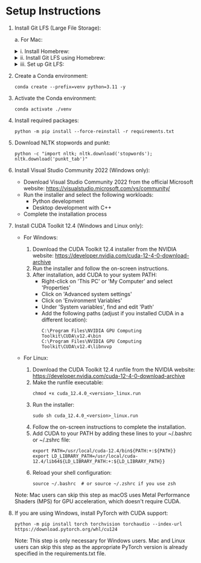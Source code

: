 # Setup Instructions

1. Install Git LFS (Large File Storage):

   a. For Mac:
   
   <details>
   <summary>i. Install Homebrew:</summary>

   ```
   /bin/bash -c "$(curl -fsSL https://raw.githubusercontent.com/Homebrew/install/HEAD/install.sh)"
   ```
        
   After installing Homebrew, run the following commands.
   ```
   # Replace <username> with your actual username.
   
   echo >> /Users/<username>/.zprofile
   ```
        
   ```
   # Replace <username> with your actual username.
   
   echo 'eval "$(/opt/homebrew/bin/brew shellenv)"' >> /Users/<username>/.zprofile
   ```
        
   ```
   eval "$(/opt/homebrew/bin/brew shellenv)"
   ```
   </details>

   <details>
   <summary>ii. Install Git LFS using Homebrew:</summary>

   ```
   brew install git-lfs
   ```
   </details>

   <details>
   <summary>iii. Set up Git LFS:</summary>

   ```
   git lfs install
   ```
   </details>

2. Create a Conda environment:
   ```
   conda create --prefix=venv python=3.11 -y
   ```

3. Activate the Conda environment:
   ```
   conda activate ./venv
   ```

4. Install required packages:
   ```
   python -m pip install --force-reinstall -r requirements.txt
   ```

5. Download NLTK stopwords and punkt:
   ```
   python -c "import nltk; nltk.download('stopwords'); nltk.download('punkt_tab')"
   ```

6. Install Visual Studio Community 2022 (Windows only):
   - Download Visual Studio Community 2022 from the official Microsoft website: https://visualstudio.microsoft.com/vs/community/
   - Run the installer and select the following workloads:
     - Python development
     - Desktop development with C++
   - Complete the installation process

7. Install CUDA Toolkit 12.4 (Windows and Linux only):
   - For Windows:
     1. Download the CUDA Toolkit 12.4 installer from the NVIDIA website: https://developer.nvidia.com/cuda-12-4-0-download-archive
     2. Run the installer and follow the on-screen instructions.
     3. After installation, add CUDA to your system PATH:
        - Right-click on 'This PC' or 'My Computer' and select 'Properties'
        - Click on 'Advanced system settings'
        - Click on 'Environment Variables'
        - Under 'System variables', find and edit 'Path'
        - Add the following paths (adjust if you installed CUDA in a different location):
          ```
          C:\Program Files\NVIDIA GPU Computing Toolkit\CUDA\v12.4\bin
          C:\Program Files\NVIDIA GPU Computing Toolkit\CUDA\v12.4\libnvvp
          ```

   - For Linux:
     1. Download the CUDA Toolkit 12.4 runfile from the NVIDIA website: https://developer.nvidia.com/cuda-12-4-0-download-archive
     2. Make the runfile executable:
        ```
        chmod +x cuda_12.4.0_<version>_linux.run
        ```
     3. Run the installer:
        ```
        sudo sh cuda_12.4.0_<version>_linux.run
        ```
     4. Follow the on-screen instructions to complete the installation.
     5. Add CUDA to your PATH by adding these lines to your ~/.bashrc or ~/.zshrc file:
        ```
        export PATH=/usr/local/cuda-12.4/bin${PATH:+:${PATH}}
        export LD_LIBRARY_PATH=/usr/local/cuda-12.4/lib64${LD_LIBRARY_PATH:+:${LD_LIBRARY_PATH}}
        ```
     6. Reload your shell configuration:
        ```
        source ~/.bashrc  # or source ~/.zshrc if you use zsh
        ```

   Note: Mac users can skip this step as macOS uses Metal Performance Shaders (MPS) for GPU acceleration, which doesn't require CUDA.

8. If you are using Windows, install PyTorch with CUDA support:
   ```
   python -m pip install torch torchvision torchaudio --index-url https://download.pytorch.org/whl/cu124
   ```

   Note: This step is only necessary for Windows users. Mac and Linux users can skip this step as the appropriate PyTorch version is already specified in the requirements.txt file.